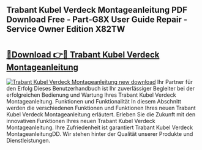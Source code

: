 ## Trabant Kubel Verdeck Montageanleitung PDF Download Free - Part-G8X User Guide Repair - Service Owner Edition X82TW

# <h2><a href="http://df6yli.blite.top/?on=Trabant+Kubel+Verdeck+Montageanleitung">🔗Download 👉🔴 Trabant Kubel Verdeck Montageanleitung</a></h2>

[![Trabant Kubel Verdeck Montageanleitung new download](https://i.imgur.com/lujVjoI.png)](http://df6yli.blite.top/?on=Trabant+Kubel+Verdeck+Montageanleitung)
Ihr Partner für den Erfolg Dieses Benutzerhandbuch ist Ihr zuverlässiger Begleiter bei der erfolgreichen Bedienung und Wartung Ihres Trabant Kubel Verdeck Montageanleitung. Funktionen und Funktionalität In diesem Abschnitt werden die verschiedenen Funktionen und Funktionen Ihres neuen Trabant Kubel Verdeck Montageanleitung erläutert. Erleben Sie die Zukunft mit den innovativen Funktionen Ihres neuen Trabant Kubel Verdeck Montageanleitung. Ihre Zufriedenheit ist garantiert Trabant Kubel Verdeck MontageanleitungDD. Wir stehen hinter der Qualität unserer Produkte und Dienstleistungen.
